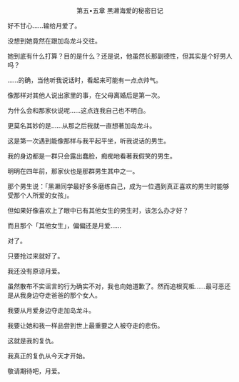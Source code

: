 <p align="center">第五•五章 黑濑海爱的秘密日记</p>

好不甘心……输给月爱了。

没想到她竟然在跟加岛龙斗交往。

她到底有什么打算？目的是什么？还是说，他虽然长那副德性，但其实是个好男人吗？

……的确，当他听我说话时，看起来可能有一点点帅气。

像那样对其他人说出家里的事，在父母离婚后是第一次。

为什么会和那家伙说呢……这点连我自己也不明白。

更莫名其妙的是……从那之后我就一直想著加岛龙斗。

这是第一次遇到能像那样与我平起平坐，听我说话的男生。

我的身边都是一群只会露出蠢脸，痴痴地看著我假笑的男生。

明明在四年前，那家伙也是那群男生其中之一。

那个男生说：「黑濑同学最好多多磨练自己，成为一位遇到真正喜欢的男生时能够受那个人所爱的女孩」。

但如果好像喜欢上了眼中已有其他女生的男生时，该怎么办才好？

而且那个「其他女生」，偏偏还是月爱……

对了。

只要抢过来就好了。

我还没有原谅月爱。

虽然散布不实谣言的行为确实不对，我也向她道歉了。然而追根究柢……最可恶还是从我身边夺走爸爸的那个女人。

我要从月爱身边夺走加岛龙斗。

我要让她和我一样品尝到世上最重要之人被夺走的悲伤。

这就是我的复仇。

我真正的复仇从今天才开始。

敬请期待吧，月爱。

